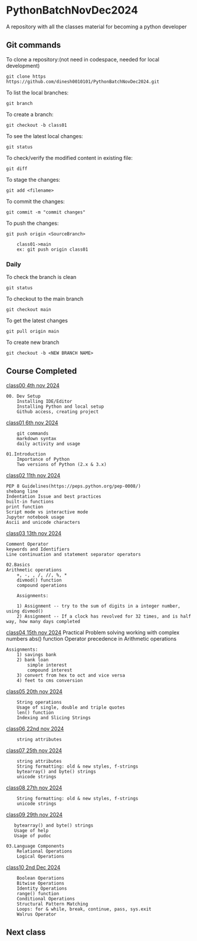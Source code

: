 # PythonBatchNovDec2024

A repository with all the classes material for becoming a python developer

## Git commands

To clone a repository:(not need in codespace, needed for local development)

    git clone https https://github.com/dinesh0010101/PythonBatchNovDec2024.git

To list the local branches:

    git branch

To create a branch:

    git checkout -b class01

To see the latest local changes:

    git status

To check/verify the modified content in existing file:

    git diff

To stage the changes:

    git add <filename>

To commit the changes:

    git commit -m "commit changes"

To push the changes:

    git push origin <SourceBranch>

        class01->main
        ex: git push origin class01

### Daily 

To check the branch is clean

    git status

To checkout to the main branch

    git checkout main

To get the latest changes

    git pull origin main

To create new branch

    git checkout -b <NEW BRANCH NAME>

## Course Completed

[class00 4th nov 2024](zoomrecordinglink)

    00. Dev Setup
        Installing IDE/Editor
        Installing Python and local setup
        Github access, creating project

[class01 6th nov 2024](zoomrecordinglink)

        git commands
        markdown syntax
        daily activity and usage

    01.Introduction
        Importance of Python
        Two versions of Python (2.x & 3.x)

[class02 11th nov 2024](zoomrecordinglink)

    PEP 8 Guidelines(https://peps.python.org/pep-0008/)
    shebang line
    Indentation Issue and best practices
    built-in functions
    print function
    Script mode vs interactive mode
    Jupyter notebook usage
    Ascii and unicode characters
	

[class03 13th nov 2024](zoomrecordinglink)

    Comment Operator
    keywords and Identifiers
    Line continuation and statement separator operators

    02.Basics
    Arithmetic operations
        +, -, , /, //, %, *
        divmod() function
        compound operations 
        
        Assignments:

        1) Assignment -- try to the sum of digits in a integer number, using divmod()
        2) Assignment -- If a clock has revolved for 32 times, and is half way, how many days completed


        
[class04 15th nov 2024](zoomrecordinglink)
        Practical Problem solving
        working with complex numbers
        abs() function
        Operator precedence in Arithmetic operations


    Assignments:
        1) savings bank
        2) bank loan
            simple interest
            compound interest
        3) convert from hex to oct and vice versa
        4) feet to cms conversion



[class05 20th nov 2024](zoomrecordinglink)

        String operations
        Usage of single, double and triple quotes
        len() function
        Indexing and Slicing Strings

[class06 22nd nov 2024](zoomrecordinglink)

        string attributes

[class07 25th nov 2024](zoomrecordinglink)

        string attributes
        String formatting: old & new styles, f-strings
        bytearray() and byte() strings
        unicode strings


[class08 27th nov 2024](zoomrecordinglink)

        String formatting: old & new styles, f-strings
        unicode strings


[class09 29th nov 2024](zoomrecordinglink)

       bytearray() and byte() strings
       Usage of help
       Usage of pudoc

    03.Language Components
        Relational Operations
        Logical Operations


[class10 2nd Dec 2024](zoomrecordinglink)

        Boolean Operations
        Bitwise Operations
        Identity Operations
        range() function
        Conditional Operations
        Structural Pattern Matching
        Loops: for & while, break, continue, pass, sys.exit
        Walrus Operator

## Next class